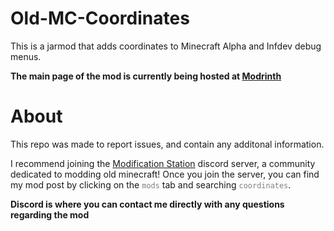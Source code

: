 # Old-MC-Coordinates

This is a jarmod that adds coordinates to Minecraft Alpha and Infdev debug menus.

**The main page of the mod is currently being hosted at [Modrinth](https://modrinth.com/mod/coordinates-(old-mc))**

# About

This repo was made to report issues, and contain any additonal information.

I recommend joining the [Modification Station](https://discord.gg/8Qky5XY) discord server, a community dedicated to modding old minecraft! Once you join the server, you can find my mod post by clicking on the <code style="color : gray">mods</code> tab and searching <code style="color : gray">coordinates</code>. 

**Discord is where you can contact me directly with any questions regarding the mod**
